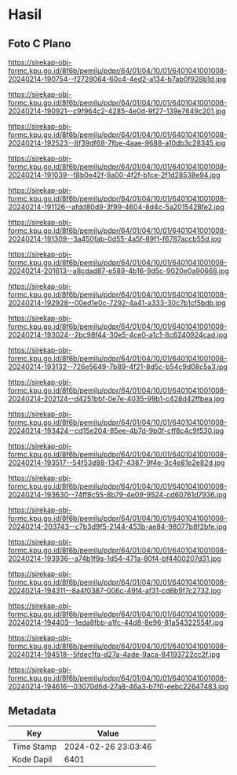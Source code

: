 # Hasil

## Foto C Plano

https://sirekap-obj-formc.kpu.go.id/8f6b/pemilu/pdpr/64/01/04/10/01/6401041001008-20240214-190754--f2728064-60c4-4ed2-a134-b7ab0f928b1d.jpg

https://sirekap-obj-formc.kpu.go.id/8f6b/pemilu/pdpr/64/01/04/10/01/6401041001008-20240214-190921--c9f964c2-4285-4e0d-9f27-139e7649c201.jpg

https://sirekap-obj-formc.kpu.go.id/8f6b/pemilu/pdpr/64/01/04/10/01/6401041001008-20240214-192523--8f39df68-7fbe-4aae-9688-a10db3c28345.jpg

https://sirekap-obj-formc.kpu.go.id/8f6b/pemilu/pdpr/64/01/04/10/01/6401041001008-20240214-191039--f8b0e42f-9a00-4f2f-b1ce-2f1d28538e94.jpg

https://sirekap-obj-formc.kpu.go.id/8f6b/pemilu/pdpr/64/01/04/10/01/6401041001008-20240214-191126--afdd80d9-3f99-4604-8d4c-5a2015428fe2.jpg

https://sirekap-obj-formc.kpu.go.id/8f6b/pemilu/pdpr/64/01/04/10/01/6401041001008-20240214-191309--3a450fab-0d55-4a5f-89f1-f6787accb55d.jpg

https://sirekap-obj-formc.kpu.go.id/8f6b/pemilu/pdpr/64/01/04/10/01/6401041001008-20240214-201613--a8cdad87-e589-4b16-9d5c-9020e0a90668.jpg

https://sirekap-obj-formc.kpu.go.id/8f6b/pemilu/pdpr/64/01/04/10/01/6401041001008-20240214-192928--00ed1e0c-7292-4a41-a333-30c7b1cf5bdb.jpg

https://sirekap-obj-formc.kpu.go.id/8f6b/pemilu/pdpr/64/01/04/10/01/6401041001008-20240214-193024--2bc98f44-30e5-4ce0-a1c1-8c6240924cad.jpg

https://sirekap-obj-formc.kpu.go.id/8f6b/pemilu/pdpr/64/01/04/10/01/6401041001008-20240214-193132--726e5649-7b89-4f21-8d5c-b54c9d08c5a3.jpg

https://sirekap-obj-formc.kpu.go.id/8f6b/pemilu/pdpr/64/01/04/10/01/6401041001008-20240214-202124--d4251bbf-0e7e-4035-99b1-c428d42ffbea.jpg

https://sirekap-obj-formc.kpu.go.id/8f6b/pemilu/pdpr/64/01/04/10/01/6401041001008-20240214-193424--cd15e204-85ee-4b7d-9b0f-cff8c4c9f530.jpg

https://sirekap-obj-formc.kpu.go.id/8f6b/pemilu/pdpr/64/01/04/10/01/6401041001008-20240214-193517--54f53d88-1347-4387-9f4e-3c4e81e2e82d.jpg

https://sirekap-obj-formc.kpu.go.id/8f6b/pemilu/pdpr/64/01/04/10/01/6401041001008-20240214-193630--74ff9c55-8b79-4e09-9524-cd60761d7936.jpg

https://sirekap-obj-formc.kpu.go.id/8f6b/pemilu/pdpr/64/01/04/10/01/6401041001008-20240214-203743--c7b3d9f5-2144-453b-ae84-98077b8f2bfe.jpg

https://sirekap-obj-formc.kpu.go.id/8f6b/pemilu/pdpr/64/01/04/10/01/6401041001008-20240214-193936--a74b1f9a-1d54-471a-80f4-bf4400207d31.jpg

https://sirekap-obj-formc.kpu.go.id/8f6b/pemilu/pdpr/64/01/04/10/01/6401041001008-20240214-194311--8a4f0387-006c-49f4-af31-cd8b9f7c2732.jpg

https://sirekap-obj-formc.kpu.go.id/8f6b/pemilu/pdpr/64/01/04/10/01/6401041001008-20240214-194403--1eda8fbb-a1fc-44d8-8e96-81a54322554f.jpg

https://sirekap-obj-formc.kpu.go.id/8f6b/pemilu/pdpr/64/01/04/10/01/6401041001008-20240214-194518--5fdec1fa-d27a-4ade-9aca-84193722cc2f.jpg

https://sirekap-obj-formc.kpu.go.id/8f6b/pemilu/pdpr/64/01/04/10/01/6401041001008-20240214-194616--03070d6d-27a8-46a3-b7f0-eebc22647483.jpg


## Metadata

| Key        | Value               |
| ---------- | ------------------- |
| Time Stamp | 2024-02-26 23:03:46 |
| Kode Dapil | 6401                |



